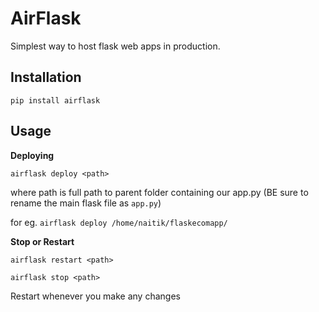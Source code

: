 # AirFlask
Simplest way to host flask web apps in production.

## Installation
`pip install airflask`

## Usage
**Deploying**

`airflask deploy <path>`

where path is full path to parent folder containing our app.py (BE sure to rename the main flask file as `app.py`)

for eg. `airflask deploy /home/naitik/flaskecomapp/`

**Stop or Restart**

`airflask restart <path>` 

`airflask stop <path>`

Restart whenever you make any changes





